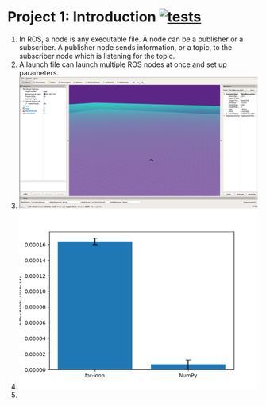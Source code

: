 # Project 1: Introduction [![tests](../../../badges/submit-proj1/pipeline.svg)](../../../pipelines/submit-proj1/latest)

1. In ROS, a node is any executable file. A node can be a publisher or a subscriber. A publisher node sends information, or a topic, to the subscriber node which is listening for the topic.
2. A launch file can launch multiple ROS nodes at once and set up parameters.
3. ![](../rviz_image.png)
4. ![](../runtime_comparison.png)
5. 

